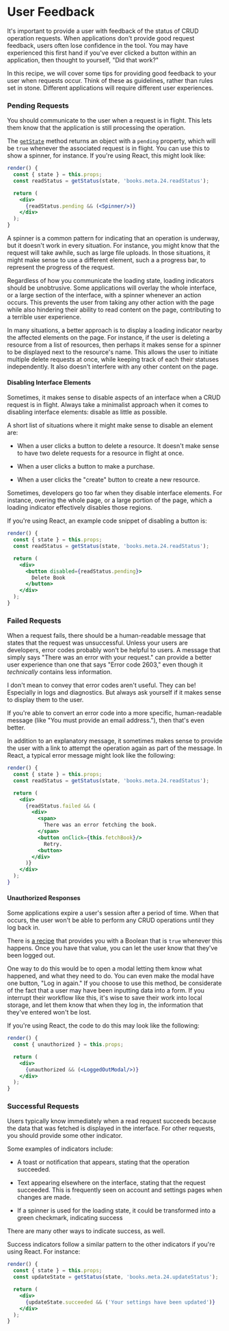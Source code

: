 # User Feedback

It's important to provide a user with feedback of the status of CRUD operation
requests. When applications don't provide good request feedback, users often
lose confidence in the tool. You may have experienced this first hand if you've
ever clicked a button within an application, then thought to yourself,
"Did that work?"

In this recipe, we will cover some tips for providing good feedback to your
user when requests occur. Think of these as guidelines, rather than rules set in
stone. Different applications will require different user experiences.

### Pending Requests

You should communicate to the user when a request is in flight. This lets them
know that the application is still processing the operation.

The [`getState`](/docs/api-reference/get-state.md) method returns an object with
a `pending` property, which will be `true` whenever the associated request is in
flight. You can use this to show a spinner, for instance. If you're using React,
this might look like:

```jsx
render() {
  const { state } = this.props;
  const readStatus = getStatus(state, 'books.meta.24.readStatus');

  return (
    <div>
      {readStatus.pending && (<Spinner/>)}
    </div>
  );
}
```

A spinner is a common pattern for indicating that an operation is underway, but
it doesn't work in every situation. For instance, you might know that the
request will take awhile, such as large file uploads. In those situations, it
might make sense to use a different element, such a a progress bar, to represent
the progress of the request.

Regardless of how you communicate the loading state, loading indicators should
be unobtrusive. Some applications will overlay the whole interface, or a large
section of the interface, with a spinner
whenever an action occurs. This prevents the user from taking any other
action with the page while also hindering their ability to read content on the
page, contributing to a terrible user experience.

In many situations, a better approach is to display a loading indicator nearby
the affected elements on the page. For instance, if the user is deleting a
resource from a list of resources, then perhaps it makes sense for a spinner to
be displayed next to the resource's name. This allows the user to initiate
multiple delete requests at once, while keeping track of each their statuses
independently. It also doesn't interfere with any other content on the page.

#### Disabling Interface Elements

Sometimes, it makes sense to disable aspects of an interface when a CRUD
request is in flight. Always take a minimalist approach when it comes
to disabling interface elements: disable as little as possible.

A short list of situations where it might make sense to disable an element are:

- When a user clicks a button to delete a resource. It doesn't make sense to
  have two delete requests for a resource in flight at once.

- When a user clicks a button to make a purchase.

- When a user clicks the "create" button to create a new resource.

Sometimes, developers go too far when they disable interface elements. For
instance, overing the whole page, or a large portion of the page, which a
loading indicator effectively disables those regions.

If you're using React, an example code snippet of disabling a button is:

```jsx
render() {
  const { state } = this.props;
  const readStatus = getStatus(state, 'books.meta.24.readStatus');

  return (
    <div>
      <button disabled={readStatus.pending}>
        Delete Book
      </button>
    </div>
  );
}
```

### Failed Requests

When a request fails, there should be a human-readable message that states that
the request was unsuccessful. Unless your users are developers, error codes
probably won't be helpful to users. A message that simply says "There was an
error with your request." can provide a better user experience than one that
says "Error code 2603," even though it _technically_ contains less information.

I don't mean to convey that error codes aren't useful. They can be! Especially
in logs and diagnostics. But always ask yourself if it makes sense to display
them to the user.

If you're able to convert an error code into a more specific, human-readable
message (like "You must provide an email address."), then that's even better.

In addition to an explanatory message, it sometimes makes sense to provide the
user with a link to attempt the operation again as part of the message. In
React, a typical error message might look like the following:

```jsx
render() {
  const { state } = this.props;
  const readStatus = getStatus(state, 'books.meta.24.readStatus');

  return (
    <div>
      {readStatus.failed && (
        <div>
          <span>
            There was an error fetching the book.
          </span>
          <button onClick={this.fetchBook}/>
            Retry.
          <button>
        </div>  
      )}
    </div>
  );
}
```

#### Unauthorized Responses

Some applications expire a user's session after a period of time. When that
occurs, the user won't be able to perform any CRUD operations until they log
back in.

There is [a recipe](/docs/recipes/unauthorized-responses.md) that provides you
with a Boolean that is `true` whenever this happens. Once you have that value,
you can let the user know that they've been logged out.

One way to do this would be to open a modal letting them know what happened,
and what they need to do. You can even make the modal have one button,
"Log in again." If you choose to use this method, be considerate of the fact
that a user may have been inputting data into a form. If you interrupt their
workflow like this, it's wise to save their work into local storage, and let
them know that when they log in, the information that they've entered won't be
lost.

If you're using React, the code to do this may look like the following:

```jsx
render() {
  const { unauthorized } = this.props;

  return (
    <div>
      {unauthorized && (<LoggedOutModal/>)}
    </div>
  );
}
```

### Successful Requests

Users typically know immediately when a read request succeeds because the data
that was fetched is displayed in the interface. For other requests,
you should provide some other indicator.

Some examples of indicators include:

- A toast or notification that appears, stating that the operation succeeded.

- Text appearing elsewhere on the interface, stating that the request succeeded.
  This is frequently seen on account and settings pages when changes are made.

- If a spinner is used for the loading state, it could be transformed into
  a green checkmark, indicating success

There are many other ways to indicate success, as well.

Success indicators follow a similar pattern to the other indicators if you're
using React. For instance:

```jsx
render() {
  const { state } = this.props;
  const updateState = getStatus(state, 'books.meta.24.updateStatus');

  return (
    <div>
      {updateState.succeeded && ('Your settings have been updated')}
    </div>
  );
}
```
